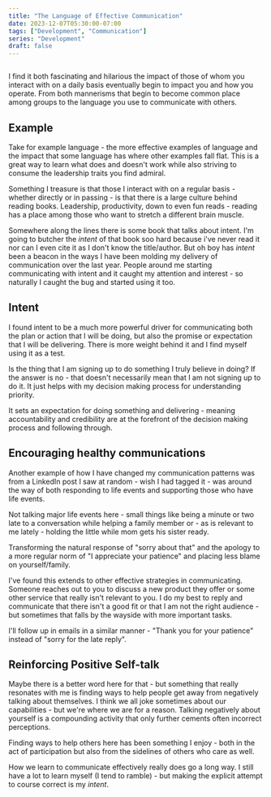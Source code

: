 ```yaml
---
title: "The Language of Effective Communication"
date: 2023-12-07T05:30:00-07:00
tags: ["Development", "Communication"]
series: "Development"
draft: false
---
```


![]()

I find it both fascinating and hilarious the impact of those of whom you interact with on a daily basis eventually begin to impact you and how you operate. From both mannerisms that begin to become common place among groups to the language you use to communicate with others.

## Example

Take for example language - the more effective examples of language and the impact that some language has where other examples fall flat. This is a great way to learn what does and doesn't work while also striving to consume the leadership traits you find admiral. 

Something I treasure is that those I interact with on a regular basis - whether directly or in passing - is that there is a large culture behind reading books. Leadership, productivity, down to even fun reads - reading has a place among those who want to stretch a different brain muscle. 

Somewhere along the lines there is some book that talks about intent. I'm going to butcher the _intent_ of that book soo hard because i've never read it nor can I even cite it as I don't know the title/author. But oh boy has _intent_ been a beacon in the ways I have been molding my delivery of communication over the last year. People around me starting communicating with intent and it caught my attention and interest - so naturally I caught the bug and started using it too.

## Intent

I found intent to be a much more powerful driver for communicating both the plan or action that I will be doing, but also the promise or expectation that I will be delivering. There is more weight behind it and I find myself using it as a test.

Is the thing that I am signing up to do something I truly believe in doing? If the answer is no - that doesn't necessarily mean that I am not signing up to do it. It just helps with my decision making process for understanding priority. 

It sets an expectation for doing something and delivering - meaning accountability and credibility are at the forefront of the decision making process and following through. 

## Encouraging healthy communications

Another example of how I have changed my communication patterns was from a LinkedIn post I saw at random - wish I had tagged it - was around the way of both responding to life events and supporting those who have life events.

Not talking major life events here - small things like being a minute or two late to a conversation while helping a family member or - as is relevant to me lately - holding the little while mom gets his sister ready.

Transforming the natural response of "sorry about that" and the apology to a more regular norm of "I appreciate your patience" and placing less blame on yourself/family.

I've found this extends to other effective strategies in communicating. Someone reaches out to you to discuss a new product they offer or some other service that really isn't relevant to you. I do my best to reply and communicate that there isn't a good fit or that I am not the right audience - but sometimes that falls by the wayside with more important tasks.

I'll follow up in emails in a similar manner - "Thank you for your patience" instead of "sorry for the late reply". 

## Reinforcing Positive Self-talk

Maybe there is a better word here for that - but something that really resonates with me is finding ways to help people get away from negatively talking about themselves. I think we all joke sometimes about our capabilities - but we're where we are for a reason. Talking negatively about yourself is a compounding activity that only further cements often incorrect perceptions.

Finding ways to help others here has been something I enjoy - both in the act of participation but also from the sidelines of others who care as well. 

How we learn to communicate effectively really does go a long way. I still have a lot to learn myself (I tend to ramble) - but making the explicit attempt to course correct is my _intent_. 
